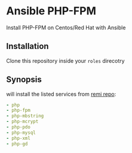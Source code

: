 # Ansible PHP-FPM
Install PHP-FPM on Centos/Red Hat with Ansible

## Installation
Clone this repository inside your ```roles``` direcotry

## Synopsis
will install the listed services from [remi repo](http://rpms.famillecollet.com):

```yaml
- php
- php-fpm
- php-mbstring
- php-mcrypt
- php-pdo
- php-mysql
- php-xml
- php-gd
```

